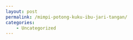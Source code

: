```yaml
---
layout: post
permalink: /mimpi-potong-kuku-ibu-jari-tangan/
categories:
    - Uncategorized
---
```


